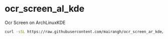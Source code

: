 # ocr_screen_al_kde
Ocr Screen on ArchLinuxKDE
```bash
curl -sSL https://raw.githubusercontent.com/mairangh/ocr_screen_ar_kde/main/install.sh | bash
```
